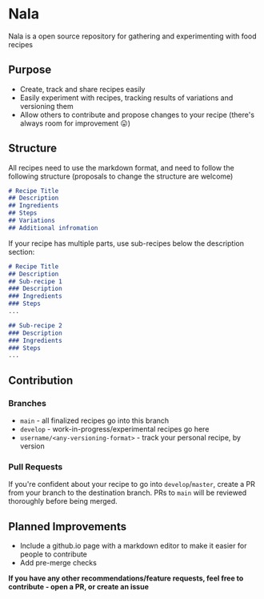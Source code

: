# Nala
Nala is a open source repository for gathering and experimenting with food recipes

## Purpose
* Create, track and share recipes easily
* Easily experiment with recipes, tracking results of variations and versioning them
* Allow others to contribute and propose changes to your recipe (there's always room for improvement 😛)

## Structure
All recipes need to use the markdown format, and need to follow the following structure (proposals to change the structure are welcome)

```md
# Recipe Title
## Description
## Ingredients
## Steps
## Variations
## Additional infromation
```
If your recipe has multiple parts, use sub-recipes below the description section:

```md
# Recipe Title
## Description
## Sub-recipe 1
### Description
### Ingredients
### Steps
...

## Sub-recipe 2
### Description
### Ingredients
### Steps
...
```

## Contribution
### Branches
- `main` - all finalized recipes go into this branch
- `develop` - work-in-progress/experimental recipes go here
- `username/<any-versioning-format>` - track your personal recipe, by version

### Pull Requests
If you're confident about your recipe to go into `develop`/`master`, create a PR from your branch to the destination branch. 
PRs to `main` will be reviewed thoroughly before being merged.

## Planned Improvements
* Include a github.io page with a markdown editor to make it easier for people to contribute
* Add pre-merge checks

**If you have any other recommendations/feature requests, feel free to contribute - open a PR, or create an issue**


